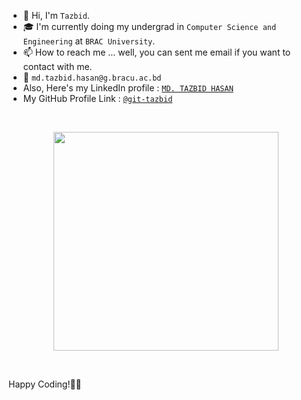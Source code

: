 - 👋 Hi, I'm `Tazbid`.
- 🎓 I'm currently doing my undergrad in `Computer Science and Engineering` at `BRAC University`.
- 📫 How to reach me ... well, you can sent me email if you want to contact with me.
- 📧 `md.tazbid.hasan@g.bracu.ac.bd`
- Also, Here's my LinkedIn profile : [`MD. TAZBID HASAN`](https://www.linkedin.com/in/md-tazbid-hasan/)
- My GitHub Profile Link : [`@git-tazbid`](https://github.com/git-tazbid)

<!---
    
--->
<br>
<p align="center">
  <img width="360" height="350" src="https://user-images.githubusercontent.com/115063167/206525203-3e4db387-ca7c-440b-a1c8-c049fd95407a.jpg">
</p>
<br>



Happy Coding!👨‍💻
